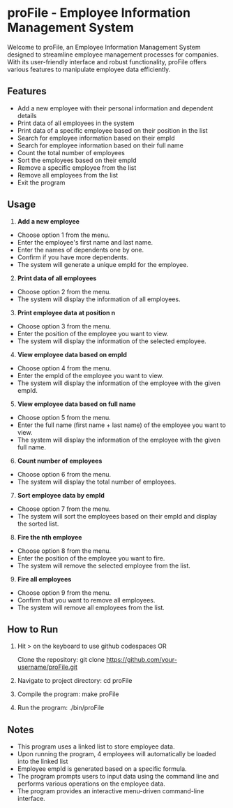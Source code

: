 
# proFile - Employee Information Management System

Welcome to proFile, an Employee Information Management System designed to streamline employee management processes for companies. With its user-friendly interface and robust functionality, proFile offers various features to manipulate employee data efficiently.


## Features
 - Add a new employee with their personal information and dependent details
 - Print data of all employees in the system
 - Print data of a specific employee based on their position in the list
 - Search for employee information based on their empId
 - Search for employee information based on their full name
 - Count the total number of employees
 - Sort the employees based on their empId
 - Remove a specific employee from the list
 - Remove all employees from the list
 - Exit the program
## Usage
1. **Add a new employee**
- Choose option 1 from the menu.
- Enter the employee's first name and last name.
- Enter the names of dependents one by one.
- Confirm if you have more dependents.
- The system will generate a unique empId for the employee.

2. **Print data of all employees**
- Choose option 2 from the menu.
- The system will display the information of all employees.

3. **Print employee data at position n**
- Choose option 3 from the menu.
- Enter the position of the employee you want to view.
- The system will display the information of the selected employee.

4. **View employee data based on empId**
- Choose option 4 from the menu.
- Enter the empId of the employee you want to view.
- The system will display the information of the employee with the given empId.

5. **View employee data based on full name**
- Choose option 5 from the menu.
- Enter the full name (first name + last name) of the employee you want to view.
- The system will display the information of the employee with the given full name.

6. **Count number of employees**
- Choose option 6 from the menu.
- The system will display the total number of employees.

7. **Sort employee data by empId**
- Choose option 7 from the menu.
- The system will sort the employees based on their empId and display the sorted list.

8. **Fire the nth employee**
- Choose option 8 from the menu.
- Enter the position of the employee you want to fire.
- The system will remove the selected employee from the list.

9. **Fire all employees**
- Choose option 9 from the menu.
- Confirm that you want to remove all employees.
- The system will remove all employees from the list.
## How to Run
1. Hit > on the keyboard to use github        codespaces  OR

   Clone the repository: git clone https://github.com/your-username/proFile.git

2. Navigate to project directory:
   cd proFile

3. Compile the program:
   make proFile

4. Run the program:
   ./bin/proFile

## Notes
- This program uses a linked list to store employee data.
- Upon running the program, 4 employees will automatically be loaded into the linked list
- Employee empId is generated based on a specific formula.
- The program prompts users to input data using the command line and performs various operations on the employee data.
- The program provides an interactive menu-driven command-line interface.

